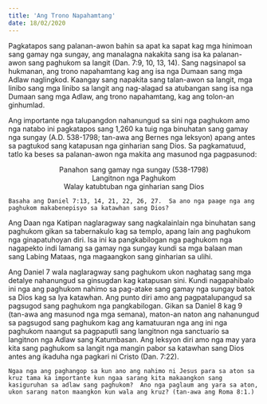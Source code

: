 ```yaml
---
title: 'Ang Trono Napahamtang'
date: 18/02/2020
---
```


Pagkatapos sang palanan-awon bahin sa apat ka sapat kag mga hinimoan sang gamay nga sungay, ang manalagna nakakita sang isa ka palanan-awon sang paghukom sa langit (Dan. 7:9, 10, 13, 14).  Sang nagsinapol sa hukmanan, ang trono napahamtang kag ang isa nga Dumaan sang mga Adlaw naglingkod.  Kaangay sang napakita sang talan-awon sa langit, mga linibo sang mga linibo sa langit ang nag-alagad sa atubangan sang isa nga Dumaan sang mga Adlaw, ang trono napahamtang, kag ang tolon-an ginhumlad.

Ang importante nga talupangdon nahanungud sa sini nga paghukom amo nga natabo ini pagkatapos sang 1,260 ka tuig nga binuhatan sang gamay nga sungay (A.D. 538-1798; tan-awa ang Bernes nga leksyon) apang antes sa pagtukod sang katapusan nga ginharian sang Dios.  Sa pagkamatuud, tatlo ka beses sa palanan-awon nga makita ang masunod nga pagpasunod:

<center>Panahon sang gamay nga sungay (538-1798)</center>

<center>Langitnon nga Paghukom</center> 

<center>Walay katubtuban nga ginharian sang Dios</center>

`Basaha ang Daniel 7:13, 14, 21, 22, 26, 27.  Sa ano nga paage nga ang paghukom makabenepisyo sa katawhan sang Dios?`

Ang Daan nga Katipan naglaragway sang nagkalainlain nga binuhatan sang paghukom gikan sa tabernakulo kag sa templo, apang lain ang paghukom nga ginapatuhoyan diri.  Isa ini ka pangkabilogan nga paghukom nga nagapekto indi lamang sa gamay nga sungay kundi sa mga balaan man sang Labing Mataas, nga magaangkon sang ginharian sa ulihi.

Ang Daniel 7 wala naglaragway sang paghukom ukon naghatag sang mga detalye nahanungud sa ginsugdan kag katapusan sini.  Kundi nagapahibalo ini nga ang paghukom nahimo sa pag-atake sang gamay nga sungay batok sa Dios kag sa Iya katawhan.  Ang punto diri amo ang pagpatalupangud sa pagsugod sang paghukom nga pangkabilogan.  Gikan sa Daniel 8 kag 9 (tan-awa ang masunod nga mga semana), maton-an naton ang nahanungud sa pagsugod sang paghukom kag ang kamatuuran nga ang ini nga paghukom naangut sa pagpaputli sang langitnon nga sanctuario sa langitnon nga Adlaw sang Katumbasan.  Ang leksyon diri amo nga may yara kita sang paghukom sa langit nga mangin pabor sa katawhan sang Dios antes ang ikaduha nga pagkari ni Cristo (Dan. 7:22).

`Ngaa nga ang paghangop sa kun ano ang nahimo ni Jesus para sa aton sa kruz tama ka importante kun ngaa sarang kita makaangkon sang kasiguruhan sa adlaw sang paghukom?  Ano nga paglaum ang yara sa aton, ukon sarang naton maangkon kun wala ang kruz? (tan-awa ang Roma 8:1.)`